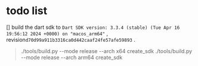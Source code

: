 # todo list
[] build the dart sdk to `Dart SDK version: 3.3.4 (stable) (Tue Apr 16 19:56:12 2024 +0000) on "macos_arm64"` , revision`d70d99a911b3316ca0d442caaf24fe57afe59893` .
> ./tools/build.py --mode release --arch x64 create_sdk
> ./tools/build.py --mode release --arch arm64 create_sdk